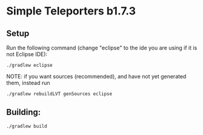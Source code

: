 # Simple Teleporters b1.7.3

## Setup
Run the following command (change "eclipse" to the ide you are using if it is not Eclipse IDE):

```
./gradlew eclipse
```

NOTE: if you want sources (recommended), and have not yet generated them, instead run

```
./gradlew rebuildLVT genSources eclipse
```

## Building:


```
./gradlew build
```

